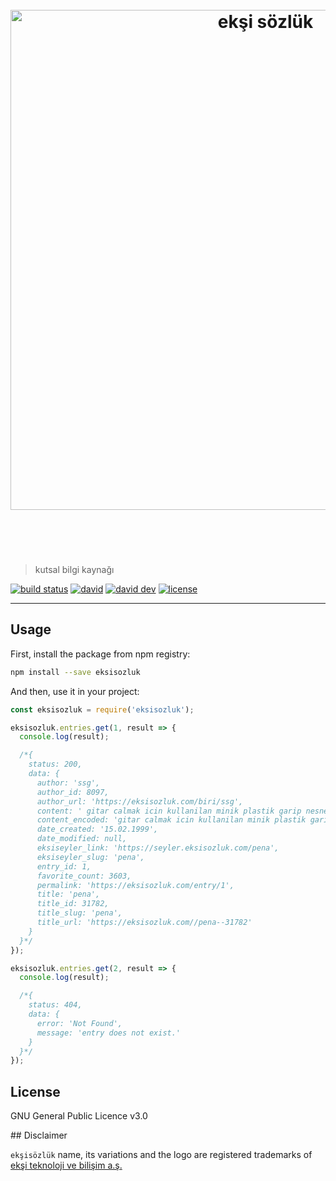<h1 align="center">
	<br>
	<img width="800" src="https://eksisozluk.com/content/img/new-design/eksisozluk_logo.svg" alt="ekşi sözlük">
	<br>
  <br>
  <br>
</h1>

> kutsal bilgi kaynağı

[![build status](https://img.shields.io/travis/eksisozluk/eksisozluk.svg?style=flat-square)](https://travis-ci.org/eksisozluk/eksisozluk)
[![david](https://img.shields.io/david/eksisozluk/eksisozluk.svg?style=flat-square)](https://david-dm.org/eksisozluk/eksisozluk)
[![david dev](https://img.shields.io/david/dev/eksisozluk/eksisozluk.svg?style=flat-square)](https://david-dm.org/eksisozluk/eksisozluk)
[![license](https://img.shields.io/github/license/eksisozluk/eksisozluk.svg?style=flat-square)](https://github.com/eksisozluk/eksisozluk)

---


## Usage

First, install the package from npm registry: 
```bash
npm install --save eksisozluk
```

And then, use it in your project:
```javascript
const eksisozluk = require('eksisozluk');

eksisozluk.entries.get(1, result => {
  console.log(result);

  /*{
    status: 200,
    data: {
      author: 'ssg',
      author_id: 8097,
      author_url: 'https://eksisozluk.com/biri/ssg',
      content: ' gitar calmak icin kullanilan minik plastik garip nesne. ',
      content_encoded: 'gitar calmak icin kullanilan minik plastik garip nesne.',
      date_created: '15.02.1999',
      date_modified: null,
      eksiseyler_link: 'https://seyler.eksisozluk.com/pena',
      eksiseyler_slug: 'pena',
      entry_id: 1,
      favorite_count: 3603,
      permalink: 'https://eksisozluk.com/entry/1',
      title: 'pena',
      title_id: 31782,
      title_slug: 'pena',
      title_url: 'https://eksisozluk.com//pena--31782'
    }
  }*/
});

eksisozluk.entries.get(2, result => {
  console.log(result);

  /*{
    status: 404,
    data: {
      error: 'Not Found',
      message: 'entry does not exist.'
    }
  }*/
});
```


## License

GNU General Public Licence v3.0


## Disclaimer

`ekşisözlük` name, its variations and the logo are registered trademarks of [ekşi teknoloji ve bilişim a.ş.](http://eksiteknoloji.com/)
